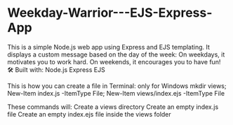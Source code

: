 # Weekday-Warrior---EJS-Express-App
This is a simple Node.js web app using Express and EJS templating. It displays a custom message based on the day of the week:  On weekdays, it motivates you to work hard.  On weekends, it encourages you to have fun!  🛠 Built with:  Node.js  Express  EJS


This is how you can create a file in Terminal: only for Windows
mkdir views; New-Item index.js -ItemType File; New-Item views/index.ejs -ItemType File

These commands will:
Create a views directory
Create an empty index.js file
Create an empty index.ejs file inside the views folder
